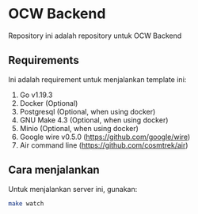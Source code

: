 # OCW Backend

Repository ini adalah repository untuk OCW Backend

## Requirements

Ini adalah requirement untuk menjalankan template ini:

1. Go v1.19.3
2. Docker (Optional)
3. Postgresql (Optional, when using docker)
4. GNU Make 4.3 (Optional, when using docker)
5. Minio (Optional, when using docker)
6. Google wire v0.5.0 (https://github.com/google/wire)
7. Air command line (https://github.com/cosmtrek/air)

## Cara menjalankan

Untuk menjalankan server ini, gunakan:

```sh
make watch
```
